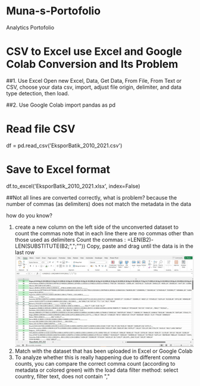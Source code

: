 # Muna-s-Portofolio
Analytics Portofolio

# CSV to Excel use Excel and Google Colab Conversion and Its Problem 
##1. Use Excel
   Open new Excel, Data, Get Data, From File, From Text or CSV, choose your data csv, import, adjust file origin, delimiter, and data type detection, then load.

##2. Use Google Colab
import pandas as pd

# Read file CSV
df = pd.read_csv('EksporBatik_2010_2021.csv')

# Save to Excel format
df.to_excel('EksporBatik_2010_2021.xlsx', index=False)

##Not all lines are converted correctly, what is problem?
because the number of commas (as delimiters) does not match the metadata in the data

how do you know? 
1. create a new column on the left side of the unconverted dataset to count the commas
note that in each line there are no commas other than those used as delimiters
Count the commas : =LEN(B2)-LEN(SUBSTITUTE(B2;",";""))
Copy, paste and drag until the data is in the last row
![](Count%20Commas.JPG) 
3. Match with the dataset that has been uploaded in Excel or Google Colab
4. To analyze whether this is really happening due to different comma counts, you can compare the correct comma count (according to metadata or colored green) with the load data
filter method: select country, filter text, does not contain ","
